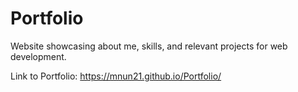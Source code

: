 # Portfolio
Website showcasing about me, skills, and relevant projects for web development.

Link to Portfolio:
https://mnun21.github.io/Portfolio/
